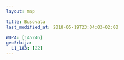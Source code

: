 ```yaml
---
layout: map

title: Busovata
last_modified_at: 2018-05-19T23:04:03+02:00

WDPA: [145246]
geoSrbija:
  L1_183: [22]
---
```

